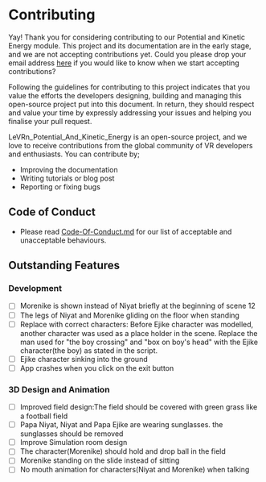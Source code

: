 
# Contributing
Yay! Thank you for considering contributing to our Potential and Kinetic Energy module. This project and its documentation are in the early stage, and we are not accepting contributions yet. Could you please drop your email address [here](https://mail.google.com/mail/u/0/?view=cm&fs=1&tf=1&source=mailto&to=hello@imisi3d.com) if you would like to know when we start accepting contributions?

Following the guidelines for contributing to this project indicates that you value the efforts the developers designing, building and managing this open-source project put into this document. In return, they should respect and value your time by expressly addressing your issues and helping you finalise your pull request.

LeVRn_Potential_And_Kinetic_Energy is an open-source project, and we love to receive contributions from the global community of VR developers and enthusiasts. You can contribute by;
- Improving the documentation
- Writing tutorials or blog post
- Reporting or fixing bugs

## Code of Conduct
- Please read [Code-Of-Conduct.md](https://github.com/Imisi3D/LeVRn_Non_Communicable_Diseases/blob/master/Code%20of%20Conduct.md) for our list of acceptable and unacceptable behaviours.

## Outstanding Features

### Development

- [ ]  Morenike is shown instead of Niyat briefly at the beginning of scene 12
- [ ]  The legs of Niyat and Morenike gliding on the floor when standing
- [ ]  Replace with correct characters: Before Ejike character was modelled, another character was used as a place holder in the scene. Replace the man used for "the boy crossing" and "box on boy's head" with the Ejike character(the boy) as stated in the script.
- [ ]  Ejike character sinking into the ground
- [ ]  App crashes when you click on the exit button

### 3D Design and Animation

- [ ]  Improved field design:The field should be covered with green grass like a football field
- [ ]  Papa Niyat, Niyat and Papa Ejike are wearing sunglasses. the sunglasses should be removed
- [ ]  Improve Simulation room design
- [ ]  The character(Morenike) should hold and drop ball in the field
- [ ]  Morenike standing on the slide instead of sitting
- [ ]  No mouth animation for characters(Niyat and Morenike) when talking
